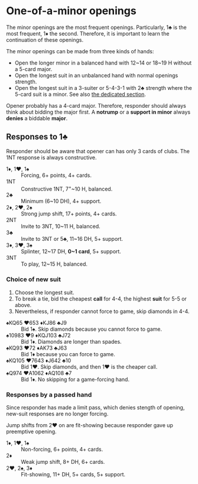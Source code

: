 One-of-a-minor openings
=======================
The minor openings are the most frequent openings.  Particularly, 1♣ is the
most frequent, 1♦ the second.  Therefore, it is important to learn the
continuation of these openings.

The minor openings can be made from three kinds of hands:

* Open the longer minor in a balanced hand with 12~14 or 18~19 H without a
  5-card major.
* Open the longest suit in an unbalanced hand with normal openings strength.
* Open the longest suit in a 3-suiter or 5-4-3-1 with 2♣ strength where the
  5-card suit is a minor.  See also [the dedicated section][big].

Opener probably has a 4-card major.  Therefore, responder should always think
about bidding the major first.  A **notrump** or a **support in minor** always
**denies** a biddable **major**.

[big]: openings.md#what-to-bid-with-a-big-hand

Responses to 1♣
---------------
Responder should be aware that opener can has only 3 cards of clubs.  The 1NT
response is always constructive.

<dl>
  <dt>1♦, 1♥, 1♠</dt>
  <dd>Forcing, 6+ points, 4+ cards.</dd>

  <dt>1NT</dt>
  <dd>Constructive 1NT, 7<sup>+</sup>~10 H, balanced.</dd>

  <dt>2♣</dt>
  <dd>Minimum (6~10 DH), 4+ support.</dd>

  <dt>2♦, 2♥, 2♠</dt>
  <dd>Strong jump shift, 17+ points, 4+ cards.</dd>

  <dt>2NT</dt>
  <dd>Invite to 3NT, 10~11 H, balanced.</dd>

  <dt>3♣</dt>
  <dd>Invite to 3NT or 5♣, 11~16 DH, 5+ support.</dd>

  <dt>3♦, 3♥, 3♠</dt>
  <dd>Splinter, 12~17 DH, <strong>0~1 card</strong>, 5+ support.</dd>

  <dt>3NT</dt>
  <dd>To play, 12~15 H, balanced.</dd>
</dl>

### Choice of new suit ###
1. Choose the longest suit.
2. To break a tie, bid the cheapest **call** for 4-4, the highest **suit** for
   5-5 or above.
3. Nevertheless, if responder cannot force to game, skip diamonds in 4-4.

<dl>
  <dt>♠KQ65 ♥653 ♦KJ86 ♣J9</dt>
  <dd>Bid 1♠.  Skip diamonds because you cannot force to game.</dd>

  <dt>♠10983 ♥9 ♦KQJ103 ♣J72</dt>
  <dd>Bid 1♦.  Diamonds are longer than spades.</dd>

  <dt>♠KQ93 ♥72 ♦AK73 ♣J63</dt>
  <dd>Bid 1♦ because you can force to game.</dd>

  <dt>♠KQ105 ♥7643 ♦J642 ♣10</dt>
  <dd>Bid 1♥.  Skip diamonds, and then 1♥ is the cheaper call.</dd>

  <dt>♠Q974 ♥A1062 ♦AQ108 ♣7</dt>
  <dd>Bid 1♦.  No skipping for a game-forcing hand.</dd>
</dl>

### Responses by a passed hand ###
Since responder has made a limit pass, which denies stength of opening,
new-suit responses are no longer forcing.

Jump shifts from 2♥ on are fit-showing because responder gave up preemptive
opening.

<dl>
  <dt>1♦, 1♥, 1♠</dt>
  <dd>Non-forcing, 6+ points, 4+ cards.</dd>

  <dt>2♦</dt>
  <dd>Weak jump shift, 8+ DH, 6+ cards.</dd>

  <dt>2♥, 2♠, 3♦</dt>
  <dd>Fit-showing, 11+ DH, 5+ cards, 5+ support.</dd>
</dl>
